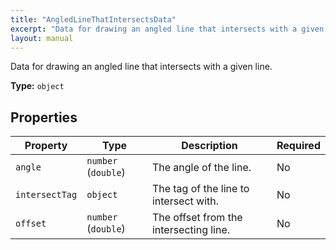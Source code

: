 ```yaml
---
title: "AngledLineThatIntersectsData"
excerpt: "Data for drawing an angled line that intersects with a given line."
layout: manual
---
```


Data for drawing an angled line that intersects with a given line.


**Type:** `object`




## Properties

| Property | Type | Description | Required |
|----------|------|-------------|----------|
| `angle` |`number` (`double`)| The angle of the line. | No |
| `intersectTag` |`object`| The tag of the line to intersect with. | No |
| `offset` |`number` (`double`)| The offset from the intersecting line. | No |


